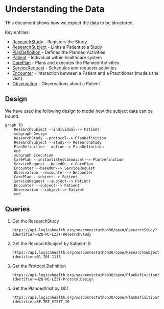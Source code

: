 # Understanding the Data

This document shows how we expect the data to be structured.

Key entities:
* [ResearchStudy](https://hl7.org/fhir/ResearchStudy.html) - Registers the Study
* [ResearchSubject](https://hl7.org/fhir/ResearchSubject.html) - Links a Patient to a Study
* [PlanDefinition](https://hl7.org/fhir/PlanDefinition.html) - Defines the Planned Activities
* [Patient](https://hl7.org/fhir/Patient.html) - Individual within healthcare system
* [CarePlan](https://hl7.org/fhir/CarePlan.html) - Plans and executes the Planned Activities
* [ServiceRequest](https://hl7.org/fhir/ServiceRequest.html) - Schedules and requests activities
* [Encounter](https://hl7.org/fhir/Encounter.html) - interaction between a Patient and a Practitioner (models the visit)
* [Observation](https://hl7.org/fhir/Observation.html) - Observations about a Patient

## Design

We have used the following design to model how the subject data can be bound.

```mermaid
graph TD
    ResearchSubject --individual--> Patient 
    subgraph Design
    ResearchStudy --protocol--> PlanDefinition
    ResearchSubject --study--> ResearchStudy
    PlanDefinition --action--> PlanDefinition
    end
    subgraph Execution
    CarePlan --instantiatesCanonical--> PlanDefinition
    ServiceRequest --basedOn--> CarePlan
    Encounter --basedOn--> ServiceRequest
    Observation --encounter--> Encounter
    CarePlan --subject--> Patient
    ServiceRequest --subject--> Patient
    Encounter --subject--> Patient
    Observation --subject--> Patient
    end
```

## Queries

1. Get the ResearchStudy
    ```
    https://api.logicahealth.org/soaconnectathon30/open/ResearchStudy?identifier=H2Q-MC-LZZT-ResearchStudy
    ```
2. Get the ResearchSubject by Subject ID
    ```
    https://api.logicahealth.org/soaconnectathon30/open/ResearchSubject?identifier=01-701-1118
    ```
3. Get the Protocol Definition
    ```
    https://api.logicahealth.org/soaconnectathon30/open/PlanDefinition?identifier=H2Q-MC-LZZT-ProtocolDesign
    ```
4. Get the PlannedVisit by OID
    ```
    https://api.logicahealth.org/soaconnectathon30/open/PlanDefinition?identifier=SE.TRT_VISIT_10
    ```